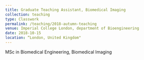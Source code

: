 ```yaml
---
title: Graduate Teaching Assistant, Biomedical Imaging
collection: teaching
type: Classwork
permalink: /teaching/2018-autumn-teaching
venue: Imperial College London, department of Bioengineering
date: 2018-10-15 
location: “London, United Kingdom"
---
```


MSc in Biomedical Engineering, Biomedical Imaging 

